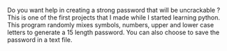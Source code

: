 Do you want help in creating a strong password that will be uncrackable ?
This is one of the first projects that I made while I started learning python. 
This program randomly mixes symbols, numbers, upper and lower case letters to generate a 15 length password. 
You can also choose to save the password in a text file.
